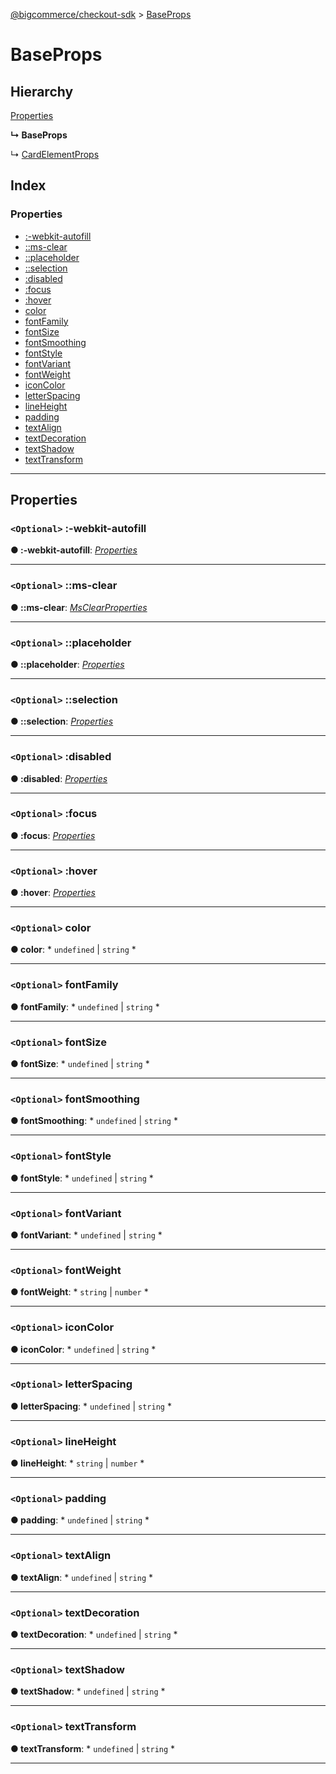 [@bigcommerce/checkout-sdk](../README.md) > [BaseProps](../interfaces/baseprops.md)

# BaseProps

## Hierarchy

 [Properties](properties.md)

**↳ BaseProps**

↳  [CardElementProps](cardelementprops.md)

## Index

### Properties

* [:-webkit-autofill](baseprops.md#__webkit_autofill)
* [::ms-clear](baseprops.md#__ms_clear)
* [::placeholder](baseprops.md#__placeholder)
* [::selection](baseprops.md#__selection)
* [:disabled](baseprops.md#_disabled)
* [:focus](baseprops.md#_focus)
* [:hover](baseprops.md#_hover)
* [color](baseprops.md#color)
* [fontFamily](baseprops.md#fontfamily)
* [fontSize](baseprops.md#fontsize)
* [fontSmoothing](baseprops.md#fontsmoothing)
* [fontStyle](baseprops.md#fontstyle)
* [fontVariant](baseprops.md#fontvariant)
* [fontWeight](baseprops.md#fontweight)
* [iconColor](baseprops.md#iconcolor)
* [letterSpacing](baseprops.md#letterspacing)
* [lineHeight](baseprops.md#lineheight)
* [padding](baseprops.md#padding)
* [textAlign](baseprops.md#textalign)
* [textDecoration](baseprops.md#textdecoration)
* [textShadow](baseprops.md#textshadow)
* [textTransform](baseprops.md#texttransform)

---

## Properties

<a id="__webkit_autofill"></a>

### `<Optional>` :-webkit-autofill

**● :-webkit-autofill**: *[Properties](properties.md)*

___
<a id="__ms_clear"></a>

### `<Optional>` ::ms-clear

**● ::ms-clear**: *[MsClearProperties](msclearproperties.md)*

___
<a id="__placeholder"></a>

### `<Optional>` ::placeholder

**● ::placeholder**: *[Properties](properties.md)*

___
<a id="__selection"></a>

### `<Optional>` ::selection

**● ::selection**: *[Properties](properties.md)*

___
<a id="_disabled"></a>

### `<Optional>` :disabled

**● :disabled**: *[Properties](properties.md)*

___
<a id="_focus"></a>

### `<Optional>` :focus

**● :focus**: *[Properties](properties.md)*

___
<a id="_hover"></a>

### `<Optional>` :hover

**● :hover**: *[Properties](properties.md)*

___
<a id="color"></a>

### `<Optional>` color

**● color**: * `undefined` &#124; `string`
*

___
<a id="fontfamily"></a>

### `<Optional>` fontFamily

**● fontFamily**: * `undefined` &#124; `string`
*

___
<a id="fontsize"></a>

### `<Optional>` fontSize

**● fontSize**: * `undefined` &#124; `string`
*

___
<a id="fontsmoothing"></a>

### `<Optional>` fontSmoothing

**● fontSmoothing**: * `undefined` &#124; `string`
*

___
<a id="fontstyle"></a>

### `<Optional>` fontStyle

**● fontStyle**: * `undefined` &#124; `string`
*

___
<a id="fontvariant"></a>

### `<Optional>` fontVariant

**● fontVariant**: * `undefined` &#124; `string`
*

___
<a id="fontweight"></a>

### `<Optional>` fontWeight

**● fontWeight**: * `string` &#124; `number`
*

___
<a id="iconcolor"></a>

### `<Optional>` iconColor

**● iconColor**: * `undefined` &#124; `string`
*

___
<a id="letterspacing"></a>

### `<Optional>` letterSpacing

**● letterSpacing**: * `undefined` &#124; `string`
*

___
<a id="lineheight"></a>

### `<Optional>` lineHeight

**● lineHeight**: * `string` &#124; `number`
*

___
<a id="padding"></a>

### `<Optional>` padding

**● padding**: * `undefined` &#124; `string`
*

___
<a id="textalign"></a>

### `<Optional>` textAlign

**● textAlign**: * `undefined` &#124; `string`
*

___
<a id="textdecoration"></a>

### `<Optional>` textDecoration

**● textDecoration**: * `undefined` &#124; `string`
*

___
<a id="textshadow"></a>

### `<Optional>` textShadow

**● textShadow**: * `undefined` &#124; `string`
*

___
<a id="texttransform"></a>

### `<Optional>` textTransform

**● textTransform**: * `undefined` &#124; `string`
*

___

